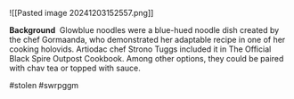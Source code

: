 ![[Pasted image 20241203152557.png]]

**Background** 
Glowblue noodles were a blue-hued noodle dish created by the chef Gormaanda, who demonstrated her adaptable recipe in one of her cooking holovids. Artiodac chef Strono Tuggs included it in The Official Black Spire Outpost Cookbook. Among other options, they could be paired with chav tea or topped with sauce.

#stolen #swrpggm 